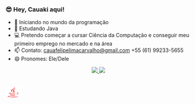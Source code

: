 ### 😎 Hey, Cauaki aqui!

- 🔭 Iniciando no mundo da programação
- 🌱 Estudando Java
- 💻 Pretendo começar a cursar Ciência da Computação e conseguir meu primeiro emprego no mercado e na área
- 📫 Contato: cauafelipelimacarvalho@gmail.com    +55 (61) 99233-5655
- 😄 Pronomes: Ele/Dele

<div align="center">
  <a href="https://github.com/Cauaki">
  <img height="150em" src="https://github-readme-stats.vercel.app/api?username=Cauaki&show_icons=true&theme=github_dark&include_all_commits=true&count_private=true"/>
  <img height="150em" src="https://github-readme-stats.vercel.app/api/top-langs/?username=Cauaki&layout=compact&langs_count=7&theme=github_dark"/>
</div>

<div style="display: inline_block"><br>
<div style="display: inline_block"><br>
  <img align="center" alt="Duh-Js" height="30" width="40" src="https://raw.githubusercontent.com/devicons/devicon/master/icons/java/java-plain.svg">
